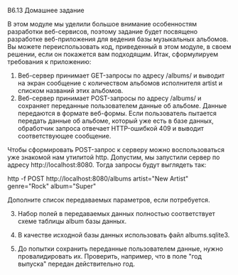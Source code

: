 B6.13 Домашнее задание

В этом модуле мы уделили большое внимание особенностям разработки веб-сервисов, поэтому задание будет посвящено разработке веб-приложения для ведения базы музыкальных альбомов. Вы можете переиспользовать код, приведенный в этом модуле, в своем решении, если он покажется вам подходящим. Итак, сформулируем требования к приложению:

1. Веб-сервер принимает GET-запросы по адресу /albums/<artist> и выводит на экран сообщение с количеством альбомов исполнителя artist и списком названий этих альбомов.
2. Веб-сервер принимает POST-запросы по адресу /albums/ и сохраняет переданные пользователем данные об альбоме. Данные передаются в формате веб-формы. Если пользователь пытается передать данные об альбоме, который уже есть в базе данных, обработчик запроса отвечает HTTP-ошибкой 409 и выводит соответствующее сообщение.

Чтобы сформировать POST-запрос к серверу можно воспользоваться уже знакомой нам утилитой http. Допустим, мы запустили сервер по адресу http://localhost:8080. Тогда запросы будут выглядеть так:

http -f POST http://localhost:8080/albums artist="New Artist" genre="Rock" album="Super"

Дополните список передаваемых параметров, если потребуется.

3. Набор полей в передаваемых данных полностью соответствует схеме таблицы album базы данных.

4. В качестве исходной базы данных использовать файл albums.sqlite3.

5. До попытки сохранить переданные пользователем данные, нужно провалидировать их. Проверить, например, что в поле "год выпуска" передан действительно год.
